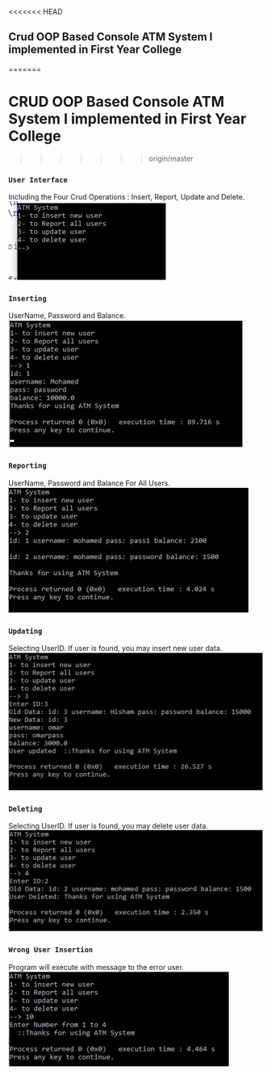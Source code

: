 <<<<<<< HEAD
## Crud OOP Based Console ATM System I implemented in First Year College
=======
# CRUD OOP Based Console ATM System I implemented in First Year College
>>>>>>> origin/master

### `User Interface`
Including the Four Crud Operations : Insert, Report, Update and Delete. <br/>
![User Interface](demonstrationPhotos/userInterface.jpg) <br/>

### `Inserting`
UserName, Password and Balance. <br/>
![](demonstrationPhotos/insertion1.jpg) <br/>

### `Reporting`
UserName, Password and Balance For All Users. <br/>
![](demonstrationPhotos/insertion2.jpg) <br/>

### `Updating`
Selecting UserID.
If user is found, you may insert new user data. <br/>
![](demonstrationPhotos/insertion3.jpg) <br/>

### `Deleting`
Selecting UserID.
If user is found, you may delete user data. <br/>
![](demonstrationPhotos/insertion4.jpg) <br/>

### `Wrong User Insertion`
Program will execute with message to the error user. <br/>
![](demonstrationPhotos/wrongInsertion.jpg)
